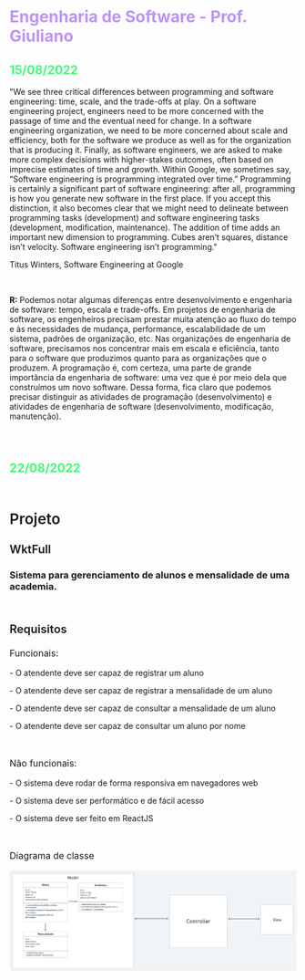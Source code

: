 <h1 style="color: #BD93F9;">Engenharia de Software - Prof. Giuliano</h1>

<h2 style="color: #46FA7B">15/08/2022</h2>

<p align="left">"We see three critical differences between programming and software engineering: time, scale, and the trade-offs at play. On a software engineering project, engineers need to be more concerned with the passage of time and the eventual need for change. In a software engineering organization, we need to be more concerned about scale and efficiency, both for the software we produce as well as for the organization that is producing it. Finally, as software engineers, we are asked to make more complex decisions with higher-stakes outcomes, often based on imprecise estimates of time and growth. Within Google, we sometimes say, “Software engineering is programming integrated over time.” Programming is certainly a significant part of software engineering: after all, programming is how you generate new software in the first place. If you accept this distinction, it also becomes clear that we might need to delineate between programming tasks (development) and software engineering tasks (development, modification, maintenance). The addition of time adds an important new dimension to programming. Cubes aren’t squares, distance isn’t velocity. Software engineering isn’t programming."</p>

Titus Winters, Software Engineering at Google

<br>

<b>R:</b> Podemos notar algumas diferenças entre desenvolvimento e engenharia de software: tempo, escala e trade-offs.
Em projetos de engenharia de software, os engenheiros precisam prestar muita atenção ao fluxo do tempo e às necessidades de mudança, performance, escalabilidade de um sistema, padrões de organização, etc.
Nas organizações de engenharia de software, precisamos nos concentrar mais em escala e eficiência, tanto para o software que produzimos quanto para as organizações que o produzem.
A programação é, com certeza, uma parte de grande importância da engenharia de software: uma vez que é por meio dela que construímos um novo software.
Dessa forma, fica claro que podemos precisar distinguir as atividades de programação (desenvolvimento) e atividades de engenharia de software (desenvolvimento, modificação, manutenção).

<br>

#

<h2 style="color: #46FA7B">22/08/2022</h2>
<br>

<p style="font-size: 26px; font-weight: 600;">Projeto</p>
<p style="font-size: 20px; font-weight: 600;">WktFull</p>

### Sistema para gerenciamento de alunos e mensalidade de uma academia.

<br>


<p style="font-size: 20px; font-weight: 600;">Requisitos</p>
<p style="font-size: 16px;">Funcionais: </p>
<p>- O atendente deve ser capaz de registrar um aluno</p>
<p>- O atendente deve ser capaz de registrar a mensalidade de um aluno</p>
<p>- O atendente deve ser capaz de consultar a mensalidade de um aluno</p>
<p>- O atendente deve ser capaz de consultar um aluno por nome</p>

<br>

<p style="font-size: 16px;">Não funcionais: </p>
<p>- O sistema deve rodar de forma responsiva em navegadores web</p>
<p>- O sistema deve ser performático e de fácil acesso</p>
<p>- O sistema deve ser feito em ReactJS</p>

<br>

<p style="font-size: 16px;">Diagrama de classe</p>

<img src="images/22-08/uml.png">